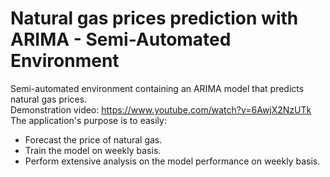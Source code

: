 # Natural gas prices prediction with ARIMA - Semi-Automated Environment  
Semi-automated environment containing an ARIMA model that predicts natural gas prices.  
Demonstration video: https://www.youtube.com/watch?v=6AwjX2NzUTk  
The application's purpose is to easily:
- Forecast the price of natural gas.
- Train the model on weekly basis.
- Perform extensive analysis on the model performance on weekly basis.

